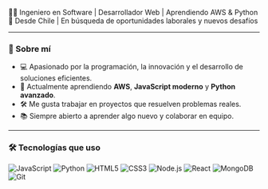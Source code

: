 👨‍💻 Ingeniero en Software | Desarrollador Web | Aprendiendo AWS & Python  
📍 Desde Chile | En búsqueda de oportunidades laborales y nuevos desafíos

---

### 🚀 Sobre mí

- 💻 Apasionado por la programación, la innovación y el desarrollo de soluciones eficientes.
- 🧠 Actualmente aprendiendo **AWS**, **JavaScript moderno** y **Python avanzado**.
- 🛠️ Me gusta trabajar en proyectos que resuelven problemas reales.
- 📚 Siempre abierto a aprender algo nuevo y colaborar en equipo.

---

### 🛠️ Tecnologías que uso

![JavaScript](https://img.shields.io/badge/-JavaScript-F7DF1E?logo=javascript&logoColor=black)
![Python](https://img.shields.io/badge/-Python-3776AB?logo=python&logoColor=white)
![HTML5](https://img.shields.io/badge/-HTML5-E34F26?logo=html5&logoColor=white)
![CSS3](https://img.shields.io/badge/-CSS3-1572B6?logo=css3&logoColor=white)
![Node.js](https://img.shields.io/badge/-Node.js-339933?logo=node.js&logoColor=white)
![React](https://img.shields.io/badge/-React-61DAFB?logo=react&logoColor=black)
![MongoDB](https://img.shields.io/badge/-MongoDB-47A248?logo=mongodb&logoColor=white)
![Git](https://img.shields.io/badge/-Git-F05032?logo=git&logoColor=white)
